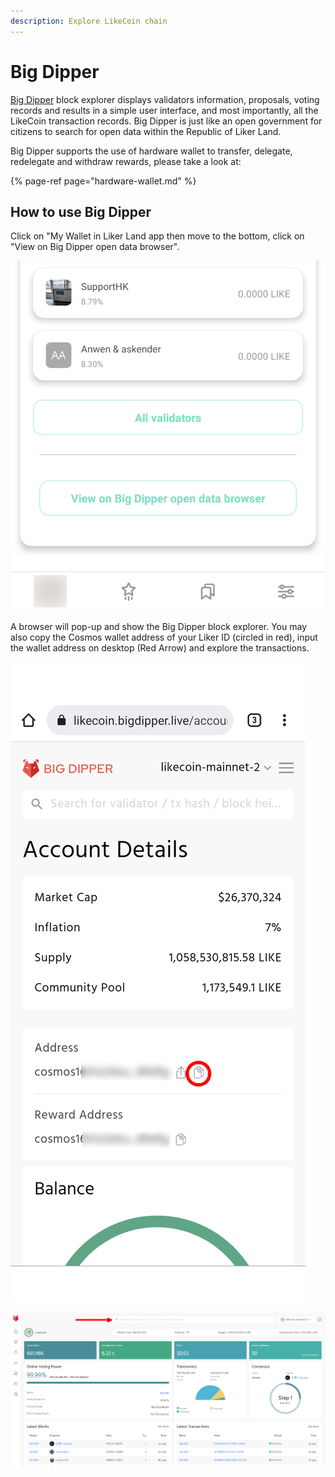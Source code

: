 ```yaml
---
description: Explore LikeCoin chain
---
```


# Big Dipper

[Big Dipper](https://likecoin.bigdipper.live/) block explorer displays validators information, proposals, voting records and results in a simple user interface, and most importantly, all the LikeCoin transaction records. Big Dipper is just like an open government for citizens to search for open data within the Republic of Liker Land.

Big Dipper supports the use of hardware wallet to transfer, delegate, redelegate and withdraw rewards, please take a look at:

{% page-ref page="hardware-wallet.md" %}

## How to use Big Dipper

Click on "My Wallet in Liker Land app then move to the bottom, click on "View on Big Dipper open data browser".

![](../../.gitbook/assets/bigdipper-en.png)

A browser will pop-up and show the Big Dipper block explorer. You may also copy the Cosmos wallet address of your Liker ID \(circled in red\), input the wallet address on desktop  \(Red Arrow\)  and explore the transactions.

![](../../.gitbook/assets/bigdipper-01.png)

![](../../.gitbook/assets/bigdipper-02.png)

